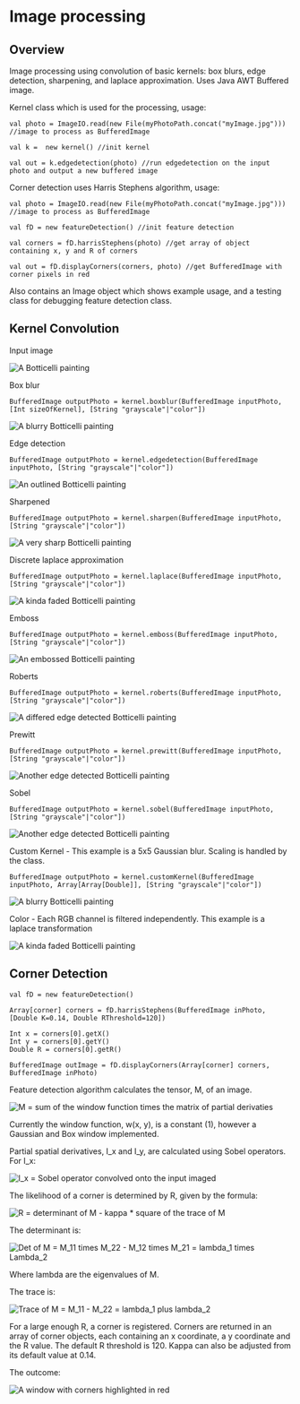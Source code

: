 # Image processing

## Overview

Image processing using convolution of basic kernels: box blurs, edge detection, sharpening, and laplace approximation. Uses Java AWT Buffered image.

Kernel class which is used for the processing, usage:

```
val photo = ImageIO.read(new File(myPhotoPath.concat("myImage.jpg"))) //image to process as BufferedImage

val k =  new kernel() //init kernel

val out = k.edgedetection(photo) //run edgedetection on the input photo and output a new buffered image
```

Corner detection uses Harris Stephens algorithm, usage:

```
val photo = ImageIO.read(new File(myPhotoPath.concat("myImage.jpg"))) //image to process as BufferedImage

val fD = new featureDetection() //init feature detection

val corners = fD.harrisStephens(photo) //get array of object containing x, y and R of corners

val out = fD.displayCorners(corners, photo) //get BufferedImage with corner pixels in red
```


Also contains an Image object which shows example usage, and a testing class for debugging feature detection class.

## Kernel Convolution

Input image

![A Botticelli painting](/images/flowers.jpg)

Box blur

```
BufferedImage outputPhoto = kernel.boxblur(BufferedImage inputPhoto, [Int sizeOfKernel], [String "grayscale"|"color"])
```

![A blurry Botticelli painting](/images/boxblur.jpg)

Edge detection

```
BufferedImage outputPhoto = kernel.edgedetection(BufferedImage inputPhoto, [String "grayscale"|"color"])
```

![An outlined Botticelli painting](/images/edgeDetection.jpg)

Sharpened

```
BufferedImage outputPhoto = kernel.sharpen(BufferedImage inputPhoto, [String "grayscale"|"color"])
```

![A very sharp Botticelli painting](/images/sharpen.jpg)

Discrete laplace approximation

```
BufferedImage outputPhoto = kernel.laplace(BufferedImage inputPhoto, [String "grayscale"|"color"])
```

![A kinda faded Botticelli painting](/images/laplace.jpg)

Emboss

```
BufferedImage outputPhoto = kernel.emboss(BufferedImage inputPhoto, [String "grayscale"|"color"])
```

![An embossed Botticelli painting](/images/emboss.jpg)

Roberts

```
BufferedImage outputPhoto = kernel.roberts(BufferedImage inputPhoto, [String "grayscale"|"color"])
```

![A differed edge detected Botticelli painting](/images/roberts.jpg)

Prewitt

```
BufferedImage outputPhoto = kernel.prewitt(BufferedImage inputPhoto, [String "grayscale"|"color"])
```

![Another edge detected Botticelli painting](/images/prewitt.jpg)

Sobel

```
BufferedImage outputPhoto = kernel.sobel(BufferedImage inputPhoto, [String "grayscale"|"color"])
```

![Another edge detected Botticelli painting](/images/sobel.jpg)



Custom Kernel - This example is a 5x5 Gaussian blur. Scaling is handled by the class.

```
BufferedImage outputPhoto = kernel.customKernel(BufferedImage inputPhoto, Array[Array[Double]], [String "grayscale"|"color"])
```

![A blurry Botticelli painting](/images/gaussian.jpg)

Color - Each RGB channel is filtered independently. This example is a laplace transformation

![A kinda faded Botticelli painting](/images/color.jpg)

## Corner Detection

```
val fD = new featureDetection()

Array[corner] corners = fD.harrisStephens(BufferedImage inPhoto, [Double K=0.14, Double RThreshold=120])

Int x = corners[0].getX()
Int y = corners[0].getY()
Double R = corners[0].getR()

BufferedImage outImage = fD.displayCorners(Array[corner] corners, BufferedImage inPhoto)
```

Feature detection algorithm calculates the tensor, M, of an image. 

![M = sum of the window function times the matrix of partial derivaties](/math/M.jpg)

Currently the window function, w(x, y), is a constant (1), however a Gaussian and Box  window implemented.

Partial spatial derivatives, I_x and I_y, are calculated using Sobel operators. For I_x:

![I_x = Sobel operator convolved onto the input imaged](/math/I_x.jpg)

The likelihood of a corner is determined by R, given by the formula:

![R = determinant of M - kappa * square of the trace of M](/math/R.jpg)

The determinant is:

![Det of M = M_11 times M_22 - M_12 times M_21 = lambda_1 times Lambda_2](/math/det.jpg)

Where lambda are the eigenvalues of M.

The trace is:

![Trace of M = M_11 - M_22 = lambda_1 plus lambda_2](/math/trace.jpg)

For a large enough R, a corner is registered. Corners are returned in an array of corner objects, each containing an x coordinate, a y coordinate and the R value. The default R threshold is 120. Kappa can also be adjusted from its default value at 0.14.

The outcome:

![A window with corners highlighted in red](/images/harrisStephens.jpg)

